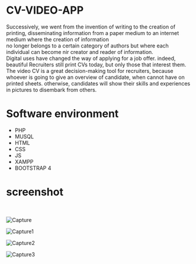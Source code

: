 # CV-VIDEO-APP

Successively, we went from the invention of writing to the creation of printing,
disseminating information from a paper medium to an internet medium where the creation of information<br>
no longer belongs to a certain category of authors but where each individual can become
nir creator and reader of information.<br>
Digital uses have changed the way of applying for a job offer. indeed, beautiful
Recruiters still print CVs today, but only those that interest them.<br>
The video CV is a great decision-making tool for recruiters, because whoever is going to
give an overview of candidate, when cannot have on printed sheets. otherwise,
candidates will show their skills and experiences in pictures to disembark from others.<br>
<h1>Software environment</h1>
<ul>
<li>PHP
<li>MUSQL
<li>HTML
<li>CSS
<li>JS
<li>XAMPP
<li>BOOTSTRAP 4</UL>
<h1>screenshot</h1><br>

![Capture](https://user-images.githubusercontent.com/109525958/192277564-80d5e66b-9a40-4b81-982f-f26511cc03a5.PNG)

![Capture1](https://user-images.githubusercontent.com/109525958/192277587-16c16cb1-c8db-40db-958c-9875b5511627.PNG)

![Capture2](https://user-images.githubusercontent.com/109525958/192277603-da01732c-1581-4487-91b4-64805398293f.PNG)

![Capture3](https://user-images.githubusercontent.com/109525958/192277618-a3f8184d-ee57-4f37-9da6-876f152d60bb.PNG)

